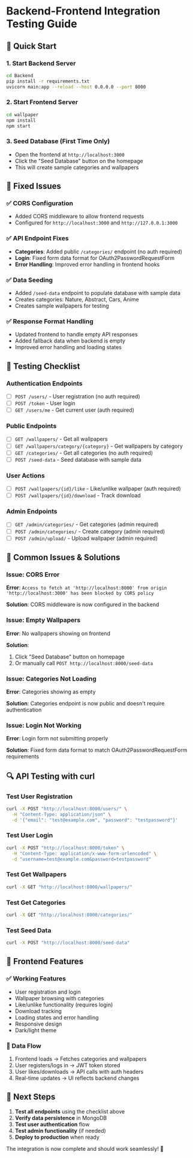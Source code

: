 # Backend-Frontend Integration Testing Guide

## 🚀 Quick Start

### 1. Start Backend Server
```bash
cd Backend
pip install -r requirements.txt
uvicorn main:app --reload --host 0.0.0.0 --port 8000
```

### 2. Start Frontend Server
```bash
cd wallpaper
npm install
npm start
```

### 3. Seed Database (First Time Only)
- Open the frontend at `http://localhost:3000`
- Click the "Seed Database" button on the homepage
- This will create sample categories and wallpapers

## 🔧 Fixed Issues

### ✅ CORS Configuration
- Added CORS middleware to allow frontend requests
- Configured for `http://localhost:3000` and `http://127.0.0.1:3000`

### ✅ API Endpoint Fixes
- **Categories**: Added public `/categories/` endpoint (no auth required)
- **Login**: Fixed form data format for OAuth2PasswordRequestForm
- **Error Handling**: Improved error handling in frontend hooks

### ✅ Data Seeding
- Added `/seed-data` endpoint to populate database with sample data
- Creates categories: Nature, Abstract, Cars, Anime
- Creates sample wallpapers for testing

### ✅ Response Format Handling
- Updated frontend to handle empty API responses
- Added fallback data when backend is empty
- Improved error handling and loading states

## 🧪 Testing Checklist

### Authentication Endpoints
- [ ] `POST /users/` - User registration (no auth required)
- [ ] `POST /token` - User login
- [ ] `GET /users/me` - Get current user (auth required)

### Public Endpoints
- [ ] `GET /wallpapers/` - Get all wallpapers
- [ ] `GET /wallpapers/category/{category}` - Get wallpapers by category
- [ ] `GET /categories/` - Get all categories (no auth required)
- [ ] `POST /seed-data` - Seed database with sample data

### User Actions
- [ ] `POST /wallpapers/{id}/like` - Like/unlike wallpaper (auth required)
- [ ] `POST /wallpapers/{id}/download` - Track download

### Admin Endpoints
- [ ] `GET /admin/categories/` - Get categories (admin required)
- [ ] `POST /admin/categories/` - Create category (admin required)
- [ ] `POST /admin/upload/` - Upload wallpaper (admin required)

## 🐛 Common Issues & Solutions

### Issue: CORS Error
**Error**: `Access to fetch at 'http://localhost:8000' from origin 'http://localhost:3000' has been blocked by CORS policy`

**Solution**: CORS middleware is now configured in the backend

### Issue: Empty Wallpapers
**Error**: No wallpapers showing on frontend

**Solution**: 
1. Click "Seed Database" button on homepage
2. Or manually call `POST http://localhost:8000/seed-data`

### Issue: Categories Not Loading
**Error**: Categories showing as empty

**Solution**: Categories endpoint is now public and doesn't require authentication

### Issue: Login Not Working
**Error**: Login form not submitting properly

**Solution**: Fixed form data format to match OAuth2PasswordRequestForm requirements

## 🔍 API Testing with curl

### Test User Registration
```bash
curl -X POST "http://localhost:8000/users/" \
  -H "Content-Type: application/json" \
  -d '{"email": "test@example.com", "password": "testpassword"}'
```

### Test User Login
```bash
curl -X POST "http://localhost:8000/token" \
  -H "Content-Type: application/x-www-form-urlencoded" \
  -d "username=test@example.com&password=testpassword"
```

### Test Get Wallpapers
```bash
curl -X GET "http://localhost:8000/wallpapers/"
```

### Test Get Categories
```bash
curl -X GET "http://localhost:8000/categories/"
```

### Test Seed Data
```bash
curl -X POST "http://localhost:8000/seed-data"
```

## 📱 Frontend Features

### ✅ Working Features
- User registration and login
- Wallpaper browsing with categories
- Like/unlike functionality (requires login)
- Download tracking
- Loading states and error handling
- Responsive design
- Dark/light theme

### 🔄 Data Flow
1. Frontend loads → Fetches categories and wallpapers
2. User registers/logs in → JWT token stored
3. User likes/downloads → API calls with auth headers
4. Real-time updates → UI reflects backend changes

## 🎯 Next Steps

1. **Test all endpoints** using the checklist above
2. **Verify data persistence** in MongoDB
3. **Test user authentication** flow
4. **Test admin functionality** (if needed)
5. **Deploy to production** when ready

The integration is now complete and should work seamlessly! 🚀
